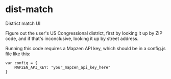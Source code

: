 # dist-match
District match UI

Figure out the user's US Congressional district, first by looking it up by ZIP code, and if that's inconclusive, looking it up by street address.

Running this code requires a Mapzen API key, which should be in a config.js file like this:
```
var config = {
    MAPZEN_API_KEY: "your_mapzen_api_key_here"
}
```
